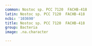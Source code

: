 ```yaml
---
common: Nostoc sp. PCC 7120  FACHB-418
latin: Nostoc sp. PCC 7120  FACHB-418
ncbi: '103690'
title: Nostoc sp. PCC 7120  FACHB-418
group: Bacteria
image: .na.character

---
```

